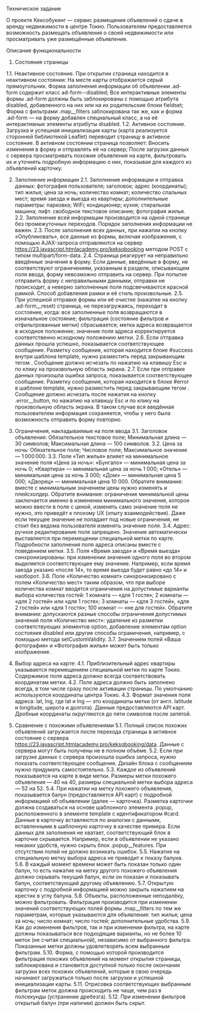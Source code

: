 Техническое задание

О проекте
Кексобукинг — сервис размещения объявлений о сдаче в аренду недвижимости в центре Токио. Пользователям предоставляется возможность размещать объявления о своей недвижимости или просматривать уже размещённые объявления.

Описание функциональности

1. Состояния страницы
   
1.1. Неактивное состояние. При открытии страница находится в неактивном состоянии:
На месте карты отображается серый прямоугольник.
Форма заполнения информации об объявлении .ad-form содержит класс ad-form--disabled;
Все интерактивные элементы формы .ad-form должны быть заблокированы с помощью атрибута disabled, добавленного на них или на их родительские блоки fieldset;
Форма с фильтрами .map__filters заблокирована так же, как и форма .ad-form — на форму добавлен специальный класс, а на её интерактивные элементы атрибуты disabled.
1.2. Активное состояние. Загрузка и успешная инициализация карты (карта реализуется сторонней библиотекой Leaflet) переводит страницу в активное состояние. В активном состоянии страница позволяет:
Вносить изменения в форму и отправлять её на сервер;
После загрузки данных с сервера просматривать похожие объявления на карте, фильтровать их и уточнять подробную информацию о них, показывая для каждого из объявлений карточку.

2. Заполнение информации
2.1. Заполнение информации и отправка данных:
фотография пользователя;
заголовок;
адрес (координаты);
тип жилья;
цена за ночь;
количество комнат;
количество спальных мест;
время заезда и выезда из квартиры;
дополнительные параметры:
парковка;
WiFi;
кондиционер;
кухня;
стиральная машина;
лифт.
свободное текстовое описание;
фотография жилья.
2.2. Заполнение всей информации производится на одной странице без промежуточных переходов. Порядок заполнения информации не важен.
2.3. После заполнения всех данных, при нажатии на кнопку «Опубликовать», все данные из формы, включая изображения, с помощью AJAX-запроса отправляются на сервер https://23.javascript.htmlacademy.pro/keksobooking методом POST с типом multipart/form-data.
2.4. Страница реагирует на неправильно введённые значения в форму. Если данные, введённые в форму, не соответствуют ограничениям, указанным в разделе, описывающем поля ввода, форму невозможно отправить на сервер. При попытке отправить форму с неправильными данными, отправки не происходит, а неверно заполненные поля подсвечиваются красной рамкой. Способ добавления рамки и её стиль произвольные.
2.5. При успешной отправке формы или её очистке (нажатие на кнопку .ad-form__reset) страница, не перезагружаясь, переходит в состояние, когда:
все заполненные поля возвращаются в изначальное состояние;
фильтрация (состояние фильтров и отфильтрованные метки) сбрасывается;
метка адреса возвращается в исходное положение;
значение поля адреса корректируется соответственно исходному положению метки.
2.6. Если отправка данных прошла успешно, показывается соответствующее сообщение. Разметку сообщения, которая находится блоке #success внутри шаблона template, нужно разместить перед закрывающим тегом </body>. Сообщение должно исчезать по нажатию на клавишу Esc и по клику на произвольную область экрана.
2.7. Если при отправке данных произошла ошибка запроса, показывается соответствующее сообщение. Разметку сообщения, которая находится в блоке #error в шаблоне template, нужно разместить перед закрывающим тегом </body>. Сообщение должно исчезать после нажатия на кнопку .error__button, по нажатию на клавишу Esc и по клику на произвольную область экрана. В таком случае вся введённая пользователем информация сохраняется, чтобы у него была возможность отправить форму повторно.

3. Ограничения, накладываемые на поля ввода
3.1. Заголовок объявления:
Обязательное текстовое поле;
Минимальная длина — 30 символов;
Максимальная длина — 100 символов.
3.2. Цена за ночь:
Обязательное поле;
Числовое поле;
Максимальное значение — 1 000 000.
3.3. Поле «Тип жилья» влияет на минимальное значение поля «Цена за ночь»:
«Бунгало» — минимальная цена за ночь 0;
«Квартира» — минимальная цена за ночь 1 000;
«Отель» — минимальная цена за ночь 3 000;
«Дом» — минимальная цена 5 000;
«Дворец» — минимальная цена 10 000.
Обратите внимание: вместе с минимальным значением цены нужно изменять и плейсхолдер.
Обратите внимание: ограничение минимальной цены заключается именно в изменении минимального значения, которое можно ввести в поле с ценой, изменять само значение поля не нужно, это приведёт к плохому UX (опыту взаимодействия). Даже если текущее значение не попадает под новые ограничения, не стоит без ведома пользователя изменять значение поля.
3.4. Адрес: ручное редактирование поля запрещено. Значение автоматически выставляется при перемещении специальной метки по карте. Подробности заполнения поля адреса описаны вместе с поведением метки.
3.5. Поля «Время заезда» и «Время выезда» синхронизированы: при изменении значения одного поля во втором выделяется соответствующее ему значение. Например, если время заезда указано «после 14», то время выезда будет равно «до 14» и наоборот.
3.6. Поле «Количество комнат» синхронизировано с полем «Количество мест» таким образом, что при выборе количества комнат вводятся ограничения на допустимые варианты выбора количества гостей:
1 комната — «для 1 гостя»;
2 комнаты — «для 2 гостей» или «для 1 гостя»;
3 комнаты — «для 3 гостей», «для 2 гостей» или «для 1 гостя»;
100 комнат — «не для гостей».
Обратите внимание: допускаются разные способы ограничения допустимых значений поля «Количество мест»: удаление из разметки соответствующих элементов option, добавление элементам option состояния disabled или другие способы ограничения, например, с помощью метода setCustomValidity.
3.7. Значением полей «Ваша фотография» и «Фотография жилья» может быть только изображение.
   
4. Выбор адреса на карте:
4.1. Приблизительный адрес квартиры указывается перемещением специальной метки по карте Токио. Содержимое поля адреса должно всегда соответствовать координатам метки.
4.2. Поле адреса должно быть заполнено всегда, в том числе сразу после активации страницы. По умолчанию используются координаты центра Токио.
4.3. Формат значения поля адреса: lat, lng, где lat и lng — это координаты метки (от англ. latitude и longitude, широта и долгота). Данные предоставляются API карт. Дробные координаты округляются до пяти символов после запятой.
   
5. Сравнение с похожими объявлениями
5.1. Полный список похожих объявлений загружается после перехода страницы в активное состояние с сервера https://23.javascript.htmlacademy.pro/keksobooking/data. Данные с сервера могут быть получены не в полном объёме.
5.2. Если при загрузке данных с сервера произошла ошибка запроса, нужно показать соответствующее сообщение. Дизайн блока с сообщением нужно придумать самостоятельно.
5.3. Каждое из объявлений показывается на карте в виде метки. Размеры метки похожего объявления — 40 на 40, размеры специальной метки выбора адреса — 52 на 52.
5.4. При нажатии на метку похожего объявления, показывается балун (предоставляется API карт) с подробной информацией об объявлении (далее — карточка). Разметка карточки должна создаваться на основе шаблонного элемента .popup, расположенного в элементе template с идентификатором #card. Данные в карточку вставляются по аналогии с данными, вставленными в шаблонную карточку в качестве примера. Если данных для заполнения не хватает, соответствующий блок в карточке скрывается. Например, если в объявлении не указано никаких удобств, нужно скрыть блок .popup__features. При отсутствии полей не должно возникать ошибок.
5.5. Нажатие на специальную метку выбора адреса не приводит к показу балуна.
5.6. В каждый момент времени может быть показан только один балун, то есть нажатие на метку другого похожего объявления должно скрывать текущий балун, если он показан и показывать балун, соответствующий другому объявлению.
5.7. Открытую карточку с подробной информацией можно закрыть нажатием на крестик в углу балуна.
5.8. Объекты, расположенные неподалёку, можно фильтровать. Фильтрация производится при изменении значений соответствующих полей формы .map__filters по тем же параметрам, которые указываются для объявления:
тип жилья;
цена за ночь;
число комнат;
число гостей;
дополнительные удобства.
5.9. Как до изменения фильтров, так и при изменении фильтра, на карте должны показываться все подходящие варианты, но не более 10 меток (не считая специальной), независимо от выбранного фильтра. Показанные метки должны удовлетворять всем выбранным фильтрам.
5.10. Форма, с помощью которой производится фильтрация похожих объявлений на момент открытия страницы, заблокирована и становится доступной только после окончания загрузки всех похожих объявлений, которые в свою очередь начинают загружаться только после загрузки и успешной инициализации карты.
5.11. Отрисовка соответствующих выбранным фильтрам меток должна происходить не чаще, чем раз в полсекунды (устранение дребезга).
5.12. При изменении фильтров открытый балун (при наличии) должен быть скрыт.
